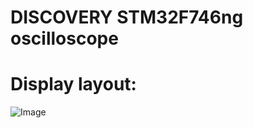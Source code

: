 # DISCOVERY STM32F746ng oscilloscope

# Display layout:
![Image](https://github.com/user-attachments/assets/aeeac5f0-eeb4-4497-806b-e69480440b14)